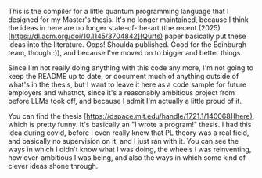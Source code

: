 This is the compiler for a little quantum programming language that I designed for my Master's thesis. It's no longer maintained, because I think the ideas in here are no longer state-of-the-art (the recent (2025) [https://dl.acm.org/doi/10.1145/3704842](Qurts) paper basically put these ideas into the literature. Oops! Shoulda published. Good for the Edinburgh team, though :)), and because I've moved on to bigger and better things.

Since I'm not really doing anything with this code any more, I'm not going to keep the README up to date, or document much of anything outside of what's in the thesis, but I want to leave it here as a code sample for future employers and whatnot, since it's a reasonably ambitious project from before LLMs took off, and because I admit I'm actually a little proud of it.

You can find the thesis [https://dspace.mit.edu/handle/1721.1/140068](here), which is pretty funny. It's basically an "I wrote a program!" thesis. I had this idea during covid, before I even really knew that PL theory was a real field, and basically no supervision on it, and I just ran with it. You can see the ways in which I didn't know what I was doing, the wheels I was reinventing, how over-ambitious I was being, and also the ways in which some kind of clever ideas shone through.

